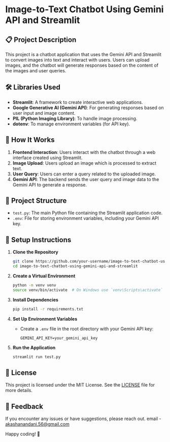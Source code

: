 # Image-to-Text Chatbot Using Gemini API and Streamlit

## 📋 Project Description

This project is a chatbot application that uses the Gemini API and Streamlit to convert images into text and interact with users. Users can upload images, and the chatbot will generate responses based on the content of the images and user queries. 

## 🛠️ Libraries Used

- **Streamlit**: A framework to create interactive web applications.
- **Google Generative AI (Gemini API)**: For generating responses based on user input and image content.
- **PIL (Python Imaging Library)**: To handle image processing.
- **dotenv**: To manage environment variables (for API key).

## 🚀 How It Works

1. **Frontend Interaction**: Users interact with the chatbot through a web interface created using Streamlit.
2. **Image Upload**: Users upload an image which is processed to extract text.
3. **User Query**: Users can enter a query related to the uploaded image.
4. **Gemini API**: The backend sends the user query and image data to the Gemini API to generate a response.

## 📂 Project Structure

- `test.py`: The main Python file containing the Streamlit application code.
- `.env`: File for storing environment variables, including your Gemini API key.

## 🔧 Setup Instructions

1. **Clone the Repository**

    ```bash
    git clone https://github.com/your-username/image-to-text-chatbot-using-gemini-api-and-streamlit.git
    cd image-to-text-chatbot-using-gemini-api-and-streamlit
    ```

2. **Create a Virtual Environment**

    ```bash
    python -m venv venv
    source venv/bin/activate  # On Windows use `venv\Scripts\activate`
    ```

3. **Install Dependencies**

    ```bash
    pip install -r requirements.txt
    ```

4. **Set Up Environment Variables**

    - Create a `.env` file in the root directory with your Gemini API key:

      ```env
      GEMINI_API_KEY=your_gemini_api_key
      ```

5. **Run the Application**

    ```bash
    streamlit run test.py
    ```

## 📄 License

This project is licensed under the MIT License. See the [LICENSE](LICENSE) file for more details.

## 📢 Feedback

If you encounter any issues or have suggestions, please reach out.
email - akashanandani.56@gmail.com

Happy coding! 🚀
